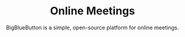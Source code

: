 ---
title: Online Meetings
subtitle: BigBlueButton is a simple, open-source platform for online meetings. 
thumbnail: assets/img/tools/bbb.png
link: https://meet.openculture.agency/r/ASKnet
---